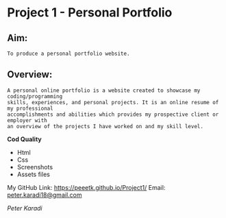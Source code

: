 # Project 1 - Personal Portfolio

##    Aim:
    To produce a personal portfolio website.
##    Overview:
    A personal online portfolio is a website created to showcase my coding/programming
    skills, experiences, and personal projects. It is an online resume of my professional
    accomplishments and abilities which provides my prospective client or employer with
    an overview of the projects I have worked on and my skill level. 

**Cod Quality**
- Html
- Css
- Screenshots
- Assets files

My GitHub Link: https://peeetk.github.io/Project1/
Email: peter.karadi18@gmail.com

*Peter Karadi*


    